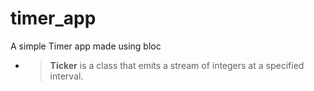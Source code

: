 # timer_app
A simple Timer app made using bloc

- > **Ticker** is a class that emits a stream of integers at a specified interval.